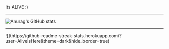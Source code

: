 <p>Its ALIVE :)</p>
<hr>

![Anurag's GitHub stats](https://github-readme-stats.vercel.app/api?username=AliveIsHere&show_icons=true&theme=highcontrast)
<hr>
![](https://github-readme-streak-stats.herokuapp.com/?user=AliveIsHere&theme=dark&hide_border=true)


<!--
**AliveIsHere/AliveIsHere** is a ✨ _special_ ✨ repository because its `README.md` (this file) appears on your GitHub profile.

Here are some ideas to get you started:

- 🔭 I’m currently working on ...
- 🌱 I’m currently learning ...
- 👯 I’m looking to collaborate on ...
- 🤔 I’m looking for help with ...
- 💬 Ask me about ...
- 📫 How to reach me: ...
- 😄 Pronouns: ...
- ⚡ Fun fact: ...
-->

